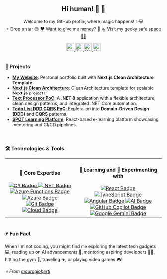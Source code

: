 <h2 align="center">
    Hi human! 👋 🤖
</h2>
<p align="center">
    Welcome to my GitHub profile, where magic happens! ✨💻<br />
    <a href="https://github.com/maurogioberti/stargazers">⭐ Drop a star 😊</a>
    <a href="https://github.com/maurogioberti/sponsors">❤️ Want to give me money? 💸</a>
    <a href="https://maurogioberti.com">🛸 Visit my geeky safe space 🌌🌠</a>
</p>
<p align="center">
    <a href="https://www.linkedin.com/in/maurogioberti/" target="_blank">
        <img src="https://img.shields.io/static/v1?message=LinkedIn&logo=linkedin&label=&color=0077B5&logoColor=white&labelColor=&style=flat-square" height="25" alt="LinkedIn logo" />
    </a>
    <a href="https://x.com/maurogioberti" target="_blank">
        <img src="https://img.shields.io/static/v1?message=Twitter&logo=twitter&label=&color=1DA1F2&logoColor=white&labelColor=&style=flat-square" height="25" alt="Twitter logo" />
    </a>
    <a href="https://github.com/maurogioberti" target="_blank">
        <img src="https://img.shields.io/static/v1?message=GitHub&logo=github&label=&color=181717&logoColor=white&labelColor=&style=flat-square" height="25" alt="GitHub logo" />
    </a>
    <a href="https://www.youtube.com/@maurogioberti" target="_blank">
        <img src="https://img.shields.io/static/v1?message=YouTube&logo=youtube&label=&color=FF0000&logoColor=white&labelColor=&style=flat-square" height="25" alt="YouTube logo" />
    </a>
</p>
<div style="display: flex; flex-wrap: wrap; justify-content: space-between; align-items: flex-start; gap: 20px;">
    <div style="flex: 1; min-width: 300px;">
        <h3>🚀 Projects</h3>
        <ul>
            <li><b><a href="https://github.com/maurogioberti/maurogioberti.github.io">My Website</a></b>: Personal portfolio built with <b>Next.js Clean Architecture Template</b>.</li>
            <li><b><a href="https://github.com/maurogioberti/next-clean-architecture">Next.js Clean Architecture</a></b>: Clean Architecture template for scalable <b>Next.js</b> projects.</li>
            <li><b><a href="https://github.com/maurogioberti/textprocessor-poc">Text Processor PoC</a></b>: A <b>.NET 8</b> application with a flexible architecture, clean design patterns, and integrated .NET Core automation.</li>
            <li><b><a href="https://github.com/maurogioberti/todo-list-ddd-cqrs-poc">Todo List DDD CQRS PoC</a></b>: Exploration into <b>Domain-Driven Design (DDD)</b> and <b>CQRS</b> patterns.</li>
            <li><b><a href="https://github.com/maurogioberti/spot-learning-platform">SPOT Learning Platform</a></b>: React-based e-learning platform showcasing mentoring and CI/CD pipelines.</li>
        </ul>
    </div>
    <div style="flex: 1; min-width: 300px;">
        <h3>🛠️ Technologies & Tools</h3>
        <div align="center">
            <table border="0">
                <tr>
                    <td align="center" style="border: none;">
                        <h4>🔑 Core Expertise</h4>
                        <a href="https://learn.microsoft.com/en-us/dotnet/csharp/" target="_blank">
                            <img src="https://img.shields.io/badge/C%23-239120?style=flat-square&logo=c-sharp&logoColor=white" alt="C# Badge" />
                        </a>
                        <a href="https://dotnet.microsoft.com/" target="_blank">
                            <img src="https://img.shields.io/badge/.NET-512BD4?style=flat-square&logo=dotnet&logoColor=white" alt=".NET Badge" />
                        </a>
                        <a href="https://learn.microsoft.com/en-us/azure/azure-functions/" target="_blank">
                            <img src="https://img.shields.io/badge/Azure%20Functions-0062AD?style=flat-square&logo=azure-functions&logoColor=white" alt="Azure Functions Badge" />
                        </a>
                        <a href="https://azure.microsoft.com/" target="_blank">
                            <img src="https://img.shields.io/badge/Microsoft%20Azure-0089D6?style=flat-square&logo=microsoft-azure&logoColor=white" alt="Azure Badge" />
                        </a>
                        <a href="https://git-scm.com/" target="_blank">
                            <img src="https://img.shields.io/badge/Git-F05032?style=flat-square&logo=git&logoColor=white" alt="Git Badge" />
                        </a>
                        <a href="https://en.wikipedia.org/wiki/Cloud_computing" target="_blank">
                            <img src="https://img.shields.io/badge/Cloud-00A1F1?style=flat-square&logo=icloud&logoColor=white" alt="Cloud Badge" />
                        </a>
                    </td>
                    <td align="center" style="border: none;">
                        <h4>📖 Learning and 🧪 Experimenting with</h4>
                        <a href="https://reactjs.org/" target="_blank">
                            <img src="https://img.shields.io/badge/React-20232A?style=flat-square&logo=react&logoColor=61DAFB" alt="React Badge" />
                        </a>
                        <a href="https://www.typescriptlang.org/" target="_blank">
                            <img src="https://img.shields.io/badge/TypeScript-007ACC?style=flat-square&logo=typescript&logoColor=white" alt="TypeScript Badge" />
                        </a>
                        <a href="https://angular.io/" target="_blank">
                            <img src="https://img.shields.io/badge/Angular-DD0031?style=flat-square&logo=angular&logoColor=white" alt="Angular Badge" />
                        </a>
                        <a href="https://openai.com/" target="_blank">
                            <img src="https://img.shields.io/badge/Artificial%20Intelligence-412991?style=flat-square&logo=openai&logoColor=white" alt="AI Badge" />
                        </a>
                        <a href="https://github.com/features/copilot" target="_blank">
                            <img src="https://img.shields.io/badge/GitHub%20Copilot-181717?style=flat-square&logo=github&logoColor=white" alt="GitHub Copilot Badge" />
                        </a>
                        <a href="https://gemini.google.com/" target="_blank">
                            <img src="https://img.shields.io/badge/Google%20Gemini-4285F4?style=flat-square&logo=google&logoColor=white" alt="Google Gemini Badge" />
                        </a>
                    </td>
                </tr>
            </table>
        </div>
    </div>
</div>
<h3>⚡ Fun Fact</h3>
<p>
    When I'm not coding, you might find me exploring the latest tech gadgets 💻, reading up on AI advancements 🤖, mentoring aspiring developers 👨‍🏫, hitting the gym 💪, traveling ✈️, or playing video games 🎮!
</p>

_⭐️ From [maurogioberti](https://github.com/maurogioberti)_
